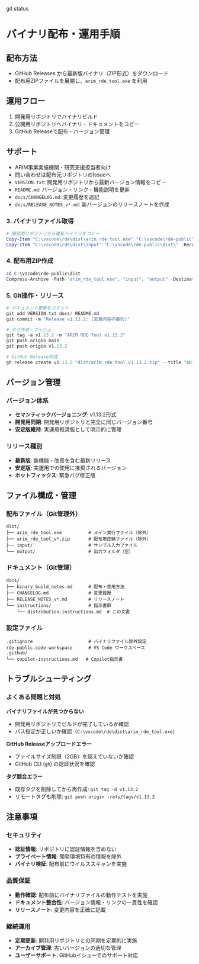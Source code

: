 git status
# バイナリ配布・運用手順

## 配布方法
- GitHub Releases から最新版バイナリ（ZIP形式）をダウンロード
- 配布用ZIPファイルを展開し、`arim_rde_tool.exe` を利用

## 運用フロー
1. 開発用リポジトリでバイナリビルド
2. 公開用リポジトリへバイナリ・ドキュメントをコピー
3. GitHub Releaseで配布・バージョン管理

## サポート
- ARIM事業実施機関・研究支援担当者向け
- 問い合わせは配布元リポジトリのIssueへ
- `VERSION.txt`: 開発用リポジトリから最新バージョン情報をコピー
- `README.md`: バージョン・リンク・機能説明を更新
- `docs/CHANGELOG.md`: 変更履歴を追記
- `docs/RELEASE_NOTES_v*.md`: 新バージョンのリリースノートを作成

### 3. バイナリファイル取得
```powershell
# 開発用リポジトリから最新バイナリをコピー
Copy-Item "C:\vscode\rde\dist\arim_rde_tool.exe" "C:\vscode\rde-public\dist\" -Force
Copy-Item "C:\vscode\rde\dist\input" "C:\vscode\rde-public\dist\" -Recurse -Force
```

### 4. 配布用ZIP作成
```powershell
cd C:\vscode\rde-public\dist
Compress-Archive -Path "arim_rde_tool.exe", "input", "output" -DestinationPath "arim_rde_tool_v1.13.2.zip" -Force
```

### 5. Git操作・リリース
```powershell
# ドキュメント更新をコミット
git add VERSION.txt docs/ README.md
git commit -m "Release v1.13.2: [変更内容の要約]"

# タグ作成・プッシュ
git tag -a v1.13.2 -m "ARIM RDE Tool v1.13.2"
git push origin main
git push origin v1.13.2

# GitHub Release作成
gh release create v1.13.2 "dist/arim_rde_tool_v1.13.2.zip" --title "ARIM RDE Tool v1.13.2" --notes-file "docs/RELEASE_NOTES_v1.13.2.md"
```

## バージョン管理

### バージョン体系
- **セマンティックバージョニング**: v1.13.2形式
- **開発用同期**: 開発用リポジトリと完全に同じバージョン番号
- **安定版維持**: 実運用推奨版として明示的に管理

### リリース種別
- **最新版**: 新機能・改善を含む最新リリース
- **安定版**: 実運用での使用に推奨されるバージョン
- **ホットフィックス**: 緊急バグ修正版

## ファイル構成・管理

### 配布ファイル（Git管理外）
```
dist/
├── arim_rde_tool.exe          # メイン実行ファイル（除外）
├── arim_rde_tool_v*.zip       # 配布用圧縮ファイル（除外）
├── input/                     # サンプル入力ファイル
└── output/                    # 出力フォルダ（空）
```

### ドキュメント（Git管理）
```
docs/
├── binary_build_notes.md      # 配布・使用方法
├── CHANGELOG.md               # 変更履歴
├── RELEASE_NOTES_v*.md        # リリースノート
└── instructions/              # 指示書群
    └── distribution.instructions.md  # この文書
```

### 設定ファイル
```
.gitignore                     # バイナリファイル除外設定
rde-public.code-workspace      # VS Code ワークスペース
.github/
└── copilot-instructions.md   # Copilot指示書
```

## トラブルシューティング

### よくある問題と対処

**バイナリファイルが見つからない**
- 開発用リポジトリでビルドが完了しているか確認
- パス指定が正しいか確認（`C:\vscode\rde\dist\arim_rde_tool.exe`）

**GitHub Releaseアップロードエラー**
- ファイルサイズ制限（2GB）を超えていないか確認
- GitHub CLI (`gh`) の認証状況を確認

**タグ競合エラー**
- 既存タグを削除してから再作成: `git tag -d v1.13.2`
- リモートタグも削除: `git push origin :refs/tags/v1.13.2`

## 注意事項

### セキュリティ
- **認証情報**: リポジトリに認証情報を含めない
- **プライベート情報**: 開発環境特有の情報を除外
- **バイナリ検証**: 配布前にウイルススキャンを実施

### 品質保証
- **動作確認**: 配布前にバイナリファイルの動作テストを実施
- **ドキュメント整合性**: バージョン情報・リンクの一貫性を確認
- **リリースノート**: 変更内容を正確に記載

### 継続運用
- **定期更新**: 開発用リポジトリとの同期を定期的に実施
- **アーカイブ管理**: 古いバージョンの適切な管理
- **ユーザーサポート**: GitHubイシューでのサポート対応

